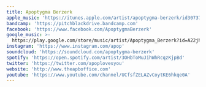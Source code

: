 ```yaml
---
title: Apoptygma Berzerk
apple_music: 'https://itunes.apple.com/artist/apoptygma-berzerk/id30737639'
bandcamp: 'https://pitchblackdrive.bandcamp.com'
facebook: 'https://www.facebook.com/ApoptygmaBerzerk'
google_music: >-
  https://play.google.com/store/music/artist/Apoptygma_Berzerk?id=A22jhf6w45rvqapqgkfkpxmi7my
instagram: 'https://www.instagram.com/apop'
soundcloud: 'https://soundcloud.com/apoptygma-berzerk'
spotify: 'https://open.spotify.com/artist/3OHbToMuJihWhRcqzKjpBd'
twitter: 'https://twitter.com/apoplovesyou'
website: 'http://www.theapboffice.com'
youtube: 'https://www.youtube.com/channel/UCfsfZELAZvCoytKE6hkqe0A'
---
```

